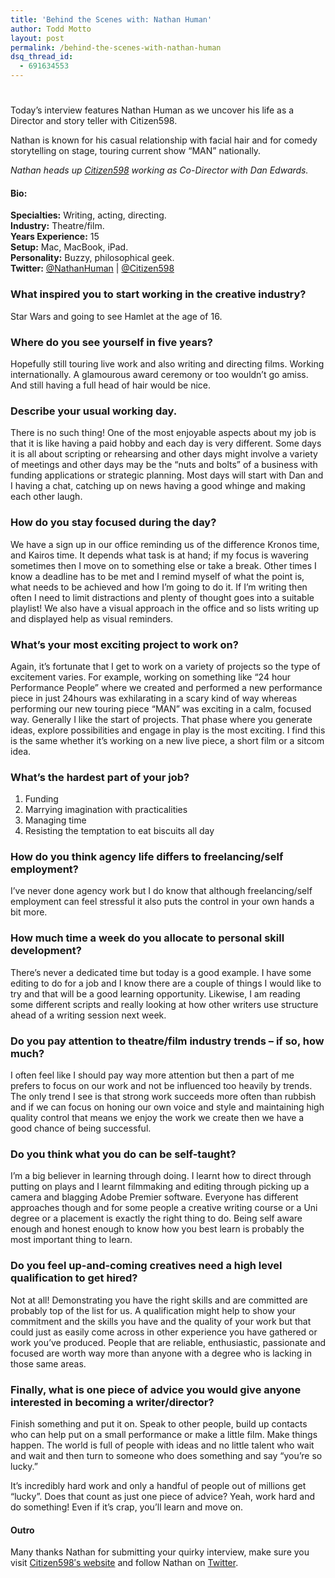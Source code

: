 ```yaml
---
title: 'Behind the Scenes with: Nathan Human'
author: Todd Motto
layout: post
permalink: /behind-the-scenes-with-nathan-human
dsq_thread_id:
  - 691634553
---
```

# 

Today’s interview features Nathan Human as we uncover his life as a Director and story teller with Citizen598.

Nathan is known for his casual relationship with facial hair and for comedy storytelling on stage, touring current show “MAN” nationally. 

*Nathan heads up [Citizen598][1] working as Co-Director with Dan Edwards.* 
#### Bio:

**Specialties:** Writing, acting, directing.  
**Industry:** Theatre/film.  
**Years Experience:** 15  
**Setup:** Mac, MacBook, iPad.  
**Personality:** Buzzy, philosophical geek.  
**Twitter:** [@NathanHuman][2] | [@Citizen598][3]  
### What inspired you to start working in the creative industry?

Star Wars and going to see Hamlet at the age of 16.

### Where do you see yourself in five years?

Hopefully still touring live work and also writing and directing films. Working internationally. A glamourous award ceremony or too wouldn’t go amiss. And still having a full head of hair would be nice.

### Describe your usual working day.

There is no such thing! One of the most enjoyable aspects about my job is that it is like having a paid hobby and each day is very different. Some days it is all about scripting or rehearsing and other days might involve a variety of meetings and other days may be the “nuts and bolts” of a business with funding applications or strategic planning. Most days will start with Dan and I having a chat, catching up on news having a good whinge and making each other laugh.

### How do you stay focused during the day?

We have a sign up in our office reminding us of the difference Kronos time, and Kairos time. It depends what task is at hand; if my focus is wavering sometimes then I move on to something else or take a break. Other times I know a deadline has to be met and I remind myself of what the point is, what needs to be achieved and how I’m going to do it. If I’m writing then often I need to limit distractions and plenty of thought goes into a suitable playlist! We also have a visual approach in the office and so lists writing up and displayed help as visual reminders.

### What’s your most exciting project to work on?

Again, it’s fortunate that I get to work on a variety of projects so the type of excitement varies. For example, working on something like “24 hour Performance People” where we created and performed a new performance piece in just 24hours was exhilarating in a scary kind of way whereas performing our new touring piece “MAN” was exciting in a calm, focused way. Generally I like the start of projects. That phase where you generate ideas, explore possibilities and engage in play is the most exciting. I find this is the same whether it’s working on a new live piece, a short film or a sitcom idea.

### What’s the hardest part of your job?

1.  Funding
2.  Marrying imagination with practicalities
3.  Managing time
4.  Resisting the temptation to eat biscuits all day

### How do you think agency life differs to freelancing/self employment?

I’ve never done agency work but I do know that although freelancing/self employment can feel stressful it also puts the control in your own hands a bit more.

### How much time a week do you allocate to personal skill development?

There’s never a dedicated time but today is a good example. I have some editing to do for a job and I know there are a couple of things I would like to try and that will be a good learning opportunity. Likewise, I am reading some different scripts and really looking at how other writers use structure ahead of a writing session next week.

### Do you pay attention to theatre/film industry trends – if so, how much?

I often feel like I should pay way more attention but then a part of me prefers to focus on our work and not be influenced too heavily by trends. The only trend I see is that strong work succeeds more often than rubbish and if we can focus on honing our own voice and style and maintaining high quality control that means we enjoy the work we create then we have a good chance of being successful.

### Do you think what you do can be self-taught?

I’m a big believer in learning through doing. I learnt how to direct through putting on plays and I learnt filmmaking and editing through picking up a camera and blagging Adobe Premier software. Everyone has different approaches though and for some people a creative writing course or a Uni degree or a placement is exactly the right thing to do. Being self aware enough and honest enough to know how you best learn is probably the most important thing to learn.

### Do you feel up-and-coming creatives need a high level qualification to get hired?

Not at all! Demonstrating you have the right skills and are committed are probably top of the list for us. A qualification might help to show your commitment and the skills you have and the quality of your work but that could just as easily come across in other experience you have gathered or work you’ve produced. People that are reliable, enthusiastic, passionate and focused are worth way more than anyone with a degree who is lacking in those same areas.

### Finally, what is one piece of advice you would give anyone interested in becoming a writer/director?

Finish something and put it on. Speak to other people, build up contacts who can help put on a small performance or make a little film. Make things happen. The world is full of people with ideas and no little talent who wait and wait and then turn to someone who does something and say “you’re so lucky.”

It’s incredibly hard work and only a handful of people out of millions get “lucky”. Does that count as just one piece of advice? Yeah, work hard and do something! Even if it’s crap, you’ll learn and move on.

#### Outro

Many thanks Nathan for submitting your quirky interview, make sure you visit [Citizen598′s website][1] and follow Nathan on [Twitter][2]. 

 [1]: http://www.citizen598.com
 [2]: http://www.twitter.com/NathanHuman
 [3]: http://www.twitter.com/Citizen598
